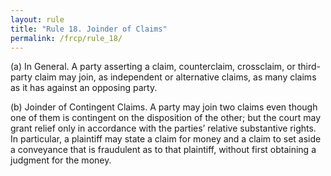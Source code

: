 ```yaml
---
layout: rule
title: "Rule 18. Joinder of Claims"
permalink: /frcp/rule_18/
---
```


(a) In General. A party asserting a claim, counterclaim, crossclaim, or third-party claim may join, as independent or alternative claims, as many claims as it has against an opposing party.


(b) Joinder of Contingent Claims. A party may join two claims even though one of them is contingent on the disposition of the other; but the court may grant relief only in accordance with the parties’ relative substantive rights. In particular, a plaintiff may state a claim for money and a claim to set aside a conveyance that is fraudulent as to that plaintiff, without first obtaining a judgment for the money.